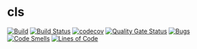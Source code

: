 cls
=

[![Build](https://github.com/cedfactory/cls/actions/workflows/build.yml/badge.svg)](https://github.com/cedfactory/cls/actions)
[![Build Status](https://travis-ci.com/cedfactory/cls.svg?branch=main)](https://travis-ci.com/cedfactory/cls)
[![codecov](https://codecov.io/gh/cedfactory/cls/branch/main/graph/badge.svg)](https://codecov.io/gh/cedfactory/cls)
[![Quality Gate Status](https://sonarcloud.io/api/project_badges/measure?project=cedfactory_f&metric=alert_status)](https://sonarcloud.io/dashboard?id=cedfactory_cls)
[![Bugs](https://sonarcloud.io/api/project_badges/measure?project=cedfactory_f&metric=bugs)](https://sonarcloud.io/dashboard?id=cedfactory_cls)
[![Code Smells](https://sonarcloud.io/api/project_badges/measure?project=cedfactory_f&metric=code_smells)](https://sonarcloud.io/dashboard?id=cedfactory_cls)
[![Lines of Code](https://sonarcloud.io/api/project_badges/measure?project=cedfactory_f&metric=ncloc)](https://sonarcloud.io/dashboard?id=cedfactory_cls)